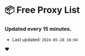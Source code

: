 # :package: Free Proxy List
### Updated every 15 minutes.

- Last updated: `2024-05-28 18:04`

:heart:
